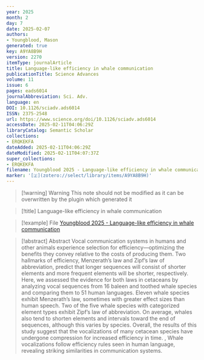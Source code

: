 ```yaml
---
year: 2025
month: 2
day: 7
date: 2025-02-07
authors:
- Youngblood, Mason
generated: true
key: A9YA8B9H
version: 2270
itemType: journalArticle
title: Language-like efficiency in whale communication
publicationTitle: Science Advances
volume: 11
issue: 6
pages: eads6014
journalAbbreviation: Sci. Adv.
language: en
DOI: 10.1126/sciadv.ads6014
ISSN: 2375-2548
url: https://www.science.org/doi/10.1126/sciadv.ads6014
accessDate: 2025-02-11T04:06:29Z
libraryCatalog: Semantic Scholar
collections:
- ERQKEKFA
dateAdded: 2025-02-11T04:06:29Z
dateModified: 2025-02-11T04:07:37Z
super_collections:
- ERQKEKFA
filename: Youngblood 2025 - Language-like efficiency in whale communication
marker: '[🇿](zotero://select/library/items/A9YA8B9H)'
---
```



 > 
 > \[!warning\] Warning
 > This note should not be modified as it can be overwritten by the plugin which generated it

 > 
 > \[!title\] Language-like efficiency in whale communication

 > 
 > \[!example\] File
 > [Youngblood 2025 - Language-like efficiency in whale communication](Youngblood%202025%20-%20Language-like%20efficiency%20in%20whale%20communication.pdf)

 > 
 > \[!abstract\] Abstract
 > Vocal communication systems in humans and other animals experience selection for efficiency—optimizing the benefits they convey relative to the costs of producing them. Two hallmarks of efficiency, Menzerath’s law and Zipf’s law of abbreviation, predict that longer sequences will consist of shorter elements and more frequent elements will be shorter, respectively. Here, we assessed the evidence for both laws in cetaceans by analyzing vocal sequences from 16 baleen and toothed whale species and comparing them to 51 human languages. Eleven whale species exhibit Menzerath’s law, sometimes with greater effect sizes than human speech. Two of the five whale species with categorized element types exhibit Zipf’s law of abbreviation. On average, whales also tend to shorten elements and intervals toward the end of sequences, although this varies by species. Overall, the results of this study suggest that the vocalizations of many cetacean species have undergone compression for increased efficiency in time.
 > ,
 > Whale vocalizations follow efficiency rules seen in human language, revealing striking similarities in communication systems.
